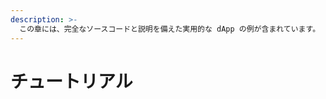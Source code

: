 ```yaml
---
description: >-
  この章には、完全なソースコードと説明を備えた実用的な dApp の例が含まれています。
---
```


# チュートリアル <a id="tutorials"></a>

